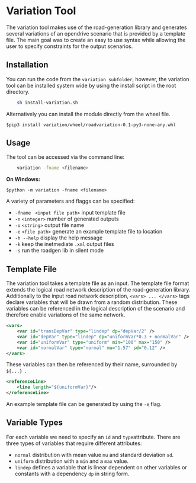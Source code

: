 Variation Tool
========

The variation tool makes use of the road-generation library and generates several variations of an opendrive scenario that is provided by a template file. The main goal was to create an easy to use syntax while allowing the user to specify constraints for the output scenarios.

Installation
--------
You can run the code from the `variation subfolder`, however, the variation tool can be installed system wide by using the install script in the root directory.

```bash
	sh install-variation.sh
```
Alternatively you can install the module directly from the wheel file.

	$pip3 install variation/wheel/roadvariation-0.1-py3-none-any.whl

Usage
--------
The tool can be accessed via the command line:

```bash
	variation -fname <filename> 
```
__On Windows:__ 

	$python -m variation -fname <filename> 
	
A variety of parameters and flaggs can be specified:

- `-fname ` `<input file path>` input template file
- `-n` `<integer>` number of generated outputs
- `-o` `<string>` output file name
- `-e` `<file path>` generate an example template file to location 
- `-h --help` display the help message
- `-k` keep the inetmediate `.xml` output files
- `-s` run the roadgen lib in silent mode	


Template File
---------------
The variation tool takes a template file as an input. The template file format extends the logical road network description of the road-generation library. Additionally to the input road network description, `<vars> ... </vars>` tags declare variables that will be drawn from a random distribution. These variables can be referenced in the logical description of the scenario and therefore enable variations  of the same network.

```xml
<vars>
	<var id="transDepVar" type="lindep" dp="depVar/2" /> 
	<var id="depVar" type="lindep" dp="uniformVar*0.3 + normalVar" />        
	<var id="uniformVar" type="uniform" min="100" max="150" />        
	<var id="normalVar" type="normal" mu="1.57" sd="0.12" />     
</vars>
```
These variables can then be referenced by their name, surrounded by `${...} `. 
```xml
<referenceLine>
	<line length="${uniformVar}"/>
</referenceLine>
```
An example  template file can be generated by using the `-e` flag.


Variable Types
-----------------
For each variable we need to specify an `id` and `type`attribute. There are three types of variables that require different attributes:

- `normal`  distribution with mean value `mu` and standard deviation `sd`.
- `uniform`  distribution with a `min` and a `max` value.
- `lindep`  defines a variable that is linear dependent on other variables or constants with  a dependency  `dp` in string form.







	
